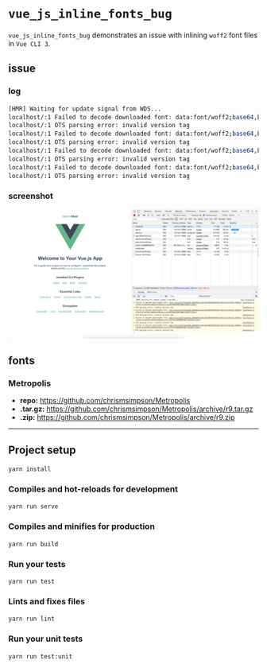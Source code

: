 # `vue_js_inline_fonts_bug`
`vue_js_inline_fonts_bug` demonstrates an issue with inlining `woff2` font files in `Vue CLI 3`.

## issue
### log
```sh
[HMR] Waiting for update signal from WDS...
localhost/:1 Failed to decode downloaded font: data:font/woff2;base64,bW9kdWxlLmV4cG9ydHMgPSBfX3dlYnBhY2tfcHVibGljX3BhdGhfXyArICJmb250cy9NZXRyb3BvbGlzLUJvbGQuNmE4MDEyNWUud29mZjIiOw==
localhost/:1 OTS parsing error: invalid version tag
localhost/:1 Failed to decode downloaded font: data:font/woff2;base64,bW9kdWxlLmV4cG9ydHMgPSBfX3dlYnBhY2tfcHVibGljX3BhdGhfXyArICJmb250cy9NZXRyb3BvbGlzLUJvbGQuNmE4MDEyNWUud29mZjIiOw==
localhost/:1 OTS parsing error: invalid version tag
localhost/:1 Failed to decode downloaded font: data:font/woff2;base64,bW9kdWxlLmV4cG9ydHMgPSBfX3dlYnBhY2tfcHVibGljX3BhdGhfXyArICJmb250cy9NZXRyb3BvbGlzLVJlZ3VsYXIuNGE0MDU3NjIud29mZjIiOw==
localhost/:1 OTS parsing error: invalid version tag
localhost/:1 Failed to decode downloaded font: data:font/woff2;base64,bW9kdWxlLmV4cG9ydHMgPSBfX3dlYnBhY2tfcHVibGljX3BhdGhfXyArICJmb250cy9NZXRyb3BvbGlzLVJlZ3VsYXIuNGE0MDU3NjIud29mZjIiOw==
localhost/:1 OTS parsing error: invalid version tag
```

### screenshot
![Image of broken](broken.png)

## fonts
### Metropolis
* **repo:** https://github.com/chrismsimpson/Metropolis
* **.tar.gz:** https://github.com/chrismsimpson/Metropolis/archive/r9.tar.gz
* **.zip:** https://github.com/chrismsimpson/Metropolis/archive/r9.zip

---

## Project setup
```
yarn install
```

### Compiles and hot-reloads for development
```
yarn run serve
```

### Compiles and minifies for production
```
yarn run build
```

### Run your tests
```
yarn run test
```

### Lints and fixes files
```
yarn run lint
```

### Run your unit tests
```
yarn run test:unit
```

